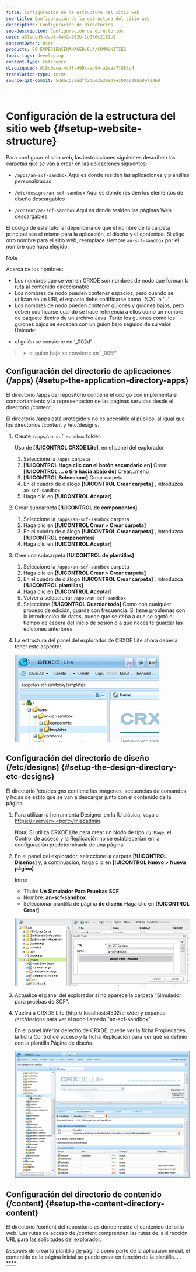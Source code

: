 ```yaml
---
title: Configuración de la estructura del sitio web
seo-title: Configuración de la estructura del sitio web
description: Configuración de directorios
seo-description: Configuración de directorios
uuid: a31edcd5-dab8-4a42-953b-1d076c2182b2
contentOwner: User
products: SG_EXPERIENCEMANAGER/6.4/COMMUNITIES
topic-tags: developing
content-type: reference
discoiquuid: d18c0ece-4c4f-499c-ac94-a9aaa7f883c4
translation-type: tm+mt
source-git-commit: 5ddbcb2addff2d6e3a3e9d7e100a6d9ba89fdd60

---
```



# Configuración de la estructura del sitio web {#setup-website-structure}

Para configurar el sitio web, las instrucciones siguientes describen las carpetas que se van a crear en las ubicaciones siguientes:

* `/apps/an-scf-sandbox`
Aquí es donde residen las aplicaciones y plantillas personalizadas

* `/etc/designs/an-scf-sandbox`
Aquí es donde residen los elementos de diseño descargables

* `/content/an-scf-sandbox`
Aquí es donde residen las páginas Web descargables

El código de este tutorial dependerá de que el nombre de la carpeta principal sea el mismo para la aplicación, el diseño y el contenido. Si elige otro nombre para el sitio web, reemplace siempre `an-scf-sandbox` por el nombre que haya elegido.

>[!NOTE]
>
>Acerca de los nombres:
>
>* Los nombres que se ven en CRXDE son nombres de nodo que forman la ruta al contenido direccionable
>* Los nombres de nodo pueden contener espacios, pero cuando se utilizan en un URI, el espacio debe codificarse como &#39;%20&#39; o &#39;+&#39;
>* Los nombres de nodo pueden contener guiones y guiones bajos, pero deben codificarse cuando se hace referencia a ellos como un nombre de paquete dentro de un archivo Java. Tanto los guiones como los guiones bajos se escapan con un guión bajo seguido de su valor Unicode:
   >
   >  
* el guión se convierte en &#39;_002d&#39;
>  * el guión bajo se convierte en &#39;_005f&#39;


## Configuración del directorio de aplicaciones (/apps) {#setup-the-application-directory-apps}

El directorio /apps del repositorio contiene el código con implementa el comportamiento y la representación de las páginas servidas desde el directorio /content.

El directorio /apps está protegido y no es accesible al público, al igual que los directorios /content y /etc/designs.

1. Create `/apps/an-scf-sandbox` folder.

   Uso de **[!UICONTROL CRXDE Lite]**, en el panel del explorador

   1. Seleccione la `/apps` carpeta
   1. **[!UICONTROL Haga clic con el botón secundario en]** Crear **[!UICONTROL ... o tire hacia abajo de]** Crear...menú
   1. **[!UICONTROL Seleccione]** Crear carpeta... .
   1. En el cuadro de diálogo **[!UICONTROL Crear carpeta]** , introduzca `an-scf-sandbox`
   1. Haga clic en **[!UICONTROL Aceptar]**

1. Crear subcarpeta **[!UICONTROL de componentes]** .

   1. Seleccione la `/apps/an-scf-sandbox` carpeta
   1. Haga clic en **[!UICONTROL Crear > Crear carpeta]**
   1. En el cuadro de diálogo **[!UICONTROL Crear carpeta]** , introduzca **[!UICONTROL componentes]**
   1. Haga clic en **[!UICONTROL Aceptar]**

1. Cree una subcarpeta **[!UICONTROL de plantillas]** .

   1. Seleccione la `/apps/an-scf-sandbox` carpeta
   1. Haga clic en **[!UICONTROL Crear > Crear carpeta]**
   1. En el cuadro de diálogo **[!UICONTROL Crear carpeta]** , introduzca **[!UICONTROL plantillas]**
   1. Haga clic en **[!UICONTROL Aceptar]**
   1. Volver a seleccionar `/apps/an-scf-sandbox`
   1. Seleccione **[!UICONTROL Guardar todo]**
   Como con cualquier proceso de edición, guarde con frecuencia. Si tiene problemas con la introducción de datos, puede que se deba a que se agotó el tiempo de espera del inicio de sesión o a que necesite guardar las ediciones anteriores.

1. La estructura del panel del explorador de CRXDE Lite ahora debería tener este aspecto:

   ![chlimage_1-44](assets/chlimage_1-44.png)

## Configuración del directorio de diseño (/etc/designs) {#setup-the-design-directory-etc-designs}

El directorio /etc/designs contiene las imágenes, secuencias de comandos y hojas de estilo que se van a descargar junto con el contenido de la página.

1. Para utilizar la herramienta Designer en la IU clásica, vaya a [https://&lt;server>:&lt;port>/miscadmin](http://localhost:4502/miscadmin).

   Nota: Si utiliza CRXDE Lite para crear un Nodo de tipo `cq:Page`, el Control de acceso y la Replicación no se establecerían en la configuración predeterminada de una página.

1. En el panel del explorador, seleccione la carpeta **[!UICONTROL Diseños]** y, a continuación, haga clic en **[!UICONTROL Nuevo > Nueva página]**.

   Intro:

   * Título: **Un Simulador Para Pruebas SCF**
   * Nombre: **an-scf-sandbox**
   * Seleccionar plantilla de página **de diseño**
   Haga clic en **[!UICONTROL Crear]**

   ![chlimage_1-45](assets/chlimage_1-45.png)

1. Actualice el panel del explorador si no aparece la carpeta &quot;Simulador para pruebas de SCF&quot;.

1. Vuelva a CRXDE Lite (http:// localhost:4502/crx/de) y expanda /etc/designs para ver el nodo llamado &quot;an-scf-sandbox&quot;.

   En el panel inferior derecho de CRXDE, puede ver la ficha Propiedades, la ficha Control de acceso y la ficha Replicación para ver qué se definió con la plantilla Página de diseño.

   ![chlimage_1-46](assets/chlimage_1-46.png)

## Configuración del directorio de contenido (/content) {#setup-the-content-directory-content}

El directorio /content del repositorio es donde reside el contenido del sitio web. Las rutas de acceso de /content comprenden las rutas de la dirección URL para las solicitudes del explorador.

*Después* de crear la plantilla [de](initial-app.md#createthepagetemplate) página como parte de la aplicación inicial, el contenido de la página inicial se puede crear en función de la plantilla... .  [****](initial-app.md)
